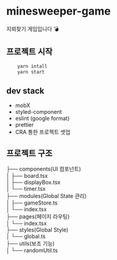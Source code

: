 # minesweeper-game

지뢰찾기 게임입니다 💣

## 프로젝트 시작

```bash
    yarn intall
    yarn start
```

## dev stack

- mobX
- styled-component
- eslint (google format)
- prettier
- CRA 통한 프로젝트 셋업

## 프로젝트 구조

├── components(UI 컴포넌트)  
│ ├── board.tsx  
│ ├── displayBox.tsx  
│ └── timer.tsx  
├── modules(Global State 관리)  
│ ├── gameStore.ts  
│ └── index.tsx  
├── pages(페이지 라우팅)  
│ └── index.tsx  
├── styles(Global Style)  
│ └── global.ts  
├── utils(보조 기능)  
│ └── randomUtil.ts

<br/>
